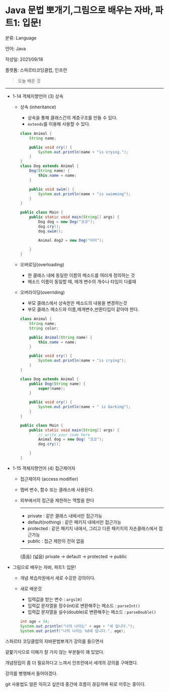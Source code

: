 # Java 문법 뽀개기,그림으로 배우는 자바, 파트1: 입문!

분류: Language

언어: Java

작성일: 2021/09/18

플랫폼: 스파르타코딩클럽, 인프런

> 오늘 배운 것
> 

---

- 1-14 객체지향언어 (3) 상속
    - 상속 (inheritance)
        - 상속을 통해 클래스간의 계층구조를 만들 수 있다.
        - `extends`를 이용해 사용할 수 있다.
        
        ```java
        class Animal {
            String name;
        
            public void cry() {
                System.out.println(name + "is crying.");
            }
        }
        class Dog extends Animal {
            Dog(String name) {
                this.name = name;
            }
        
            public void swim() {
                System.out.println(name + "is swimming");
            }
        }
        
        public class Main {
            public static void main(String[] args) {
                Dog dog = new Dog("코코");
                dog.cry();
                dog.swim();
        
                Animal dog2 = new Dog("미미");
                
            }
        }
        ```
        
    - 오버로딩(overloading)
        - 한 클래스 내에 동일한 이름의 메소드를 여러개 정의하는 것
        - 메소드 이름이 동일할 때, 매개 변수의 개수나 타입이 다를때
    - 오버라이딩(overriding)
        - 부모 클래스에서 상속받은 메소드의 내용을 변경하는것
        - 부모 클래스 메소드와 이름,매개변수,반환타입이 같아야 한다.
        
        ```java
        class Animal {
            String name;
            String color;
        
            public Animal(String name) {
                this.name = name;
            }
        
            public void cry() {
                System.out.println(name + "is crying");
            }
        }
        
        class Dog extends Animal {
            public Dog(String name) {
                super(name);
            }
        
            public void cry() {
                System.out.println(name + " is barking");
            }
        }
        
        public class Main {
            public static void main(String[] args) {
                // write your code here
                Animal dog = new Dog( "코코");
                dog.cry();
        
            }
        }
        ```
        
- 1-15 객체지향언어 (4) 접근제어자
    - 접근제어자 (access modifier)
    - 멤버 변수, 함수 또는 클래스에 사용된다.
    - 외부에서의 접근을 제한하는 역할을 한다
        
        ---
        
        - private : 같은 클래스 내에서만 접근가능
        - default(nothing) : 같은 패키지 내에서만 접근가능
        - protected : 같은 패키지 내에서, 그리고 다른 패키지의 자손클래스에서 접근가능
        - public : 접근 제한이 전혀 없음
        
        ---
        
        (좁음)                                                 (넓음)                                                                                                                private → default → protected → public
        
- 그림으로 배우는 자바, 파트1: 입문!
    - 개념 복습차원에서 새로 수강한 강의이다.
    - 새로 배운것
        - 입력값을 받는 변수 : `args[0]`
        - 입력값 문자열을 정수(int)로 변환해주는 메소드 : `parseInt()`
        - 입력값 문자열을 실수(double)로 변환해주는 메소드 : `parseDouble()`
        
        ```java
        int age = 34;
        System.out.println("나의 나이는" + age + "세 입니다.");
        System.out.printf("나의 나이는 %d세 입니다.", age);
        ```
        

스파르타 코딩클럽의 자바문법뽀개기 강의를 들으면서 

겉핥기식으로 이해가 잘 가지 않는 부분들이 꽤 있었다.

개념정립이 좀 더 필요하다고 느껴서 인프런에서 세개의 강의를 구매했다.

강의를 병행해서 들어야겠다.

git 사용법도 얼른 익히고 싶은데 중간에 흐름이 끊길까봐 뒤로 미루는 중이다.


